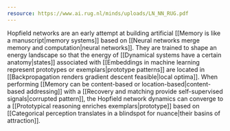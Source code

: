 ```yaml
---
resource: https://www.ai.rug.nl/minds/uploads/LN_NN_RUG.pdf
---
```


Hopfield networks are an early attempt at building artificial [[Memory is like a manuscript|memory systems]] based on [[Neural networks merge memory and computation|neural networks]]. They are trained to shape an energy landscape so that the energy of [[Dynamical systems have a certain anatomy|states]] associated with [[Embeddings in machine learning represent prototypes or exemplars|prototype patterns]] are located in [[Backpropagation renders gradient descent feasible|local optima]]. When performing [[Memory can be content-based or location-based|content-based addressing]] with a [[Recovery and matching provide self-supervised signals|corrupted pattern]], the Hopfield network dynamics can converge to a [[Prototypical reasoning enriches exemplars|prototype]] based on [[Categorical perception translates in a blindspot for nuance|their basins of attraction]].